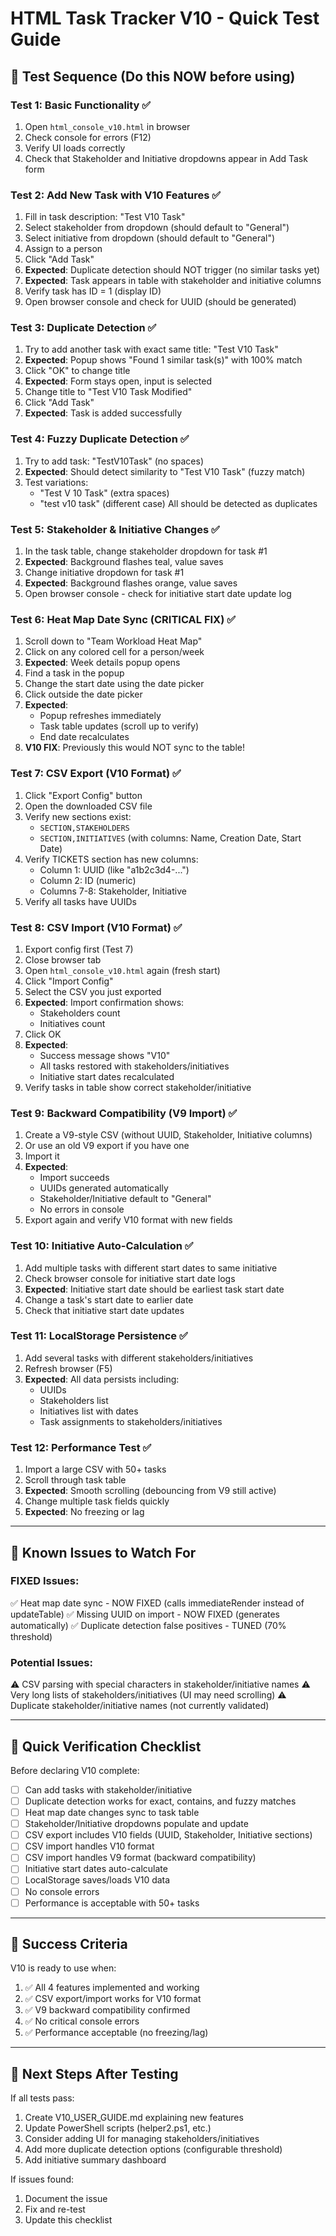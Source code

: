 # HTML Task Tracker V10 - Quick Test Guide

## 🎯 Test Sequence (Do this NOW before using)

### Test 1: Basic Functionality ✅
1. Open `html_console_v10.html` in browser
2. Check console for errors (F12)
3. Verify UI loads correctly
4. Check that Stakeholder and Initiative dropdowns appear in Add Task form

### Test 2: Add New Task with V10 Features ✅
1. Fill in task description: "Test V10 Task"
2. Select stakeholder from dropdown (should default to "General")
3. Select initiative from dropdown (should default to "General")
4. Assign to a person
5. Click "Add Task"
6. **Expected**: Duplicate detection should NOT trigger (no similar tasks yet)
7. **Expected**: Task appears in table with stakeholder and initiative columns
8. Verify task has ID = 1 (display ID)
9. Open browser console and check for UUID (should be generated)

### Test 3: Duplicate Detection ✅
1. Try to add another task with exact same title: "Test V10 Task"
2. **Expected**: Popup shows "Found 1 similar task(s)" with 100% match
3. Click "OK" to change title
4. **Expected**: Form stays open, input is selected
5. Change title to "Test V10 Task Modified"
6. Click "Add Task"
7. **Expected**: Task is added successfully

### Test 4: Fuzzy Duplicate Detection ✅
1. Try to add task: "TestV10Task" (no spaces)
2. **Expected**: Should detect similarity to "Test V10 Task" (fuzzy match)
3. Test variations:
   - "Test V 10 Task" (extra spaces)
   - "test v10 task" (different case)
   All should be detected as duplicates

### Test 5: Stakeholder & Initiative Changes ✅
1. In the task table, change stakeholder dropdown for task #1
2. **Expected**: Background flashes teal, value saves
3. Change initiative dropdown for task #1
4. **Expected**: Background flashes orange, value saves
5. Open browser console - check for initiative start date update log

### Test 6: Heat Map Date Sync (CRITICAL FIX) ✅
1. Scroll down to "Team Workload Heat Map"
2. Click on any colored cell for a person/week
3. **Expected**: Week details popup opens
4. Find a task in the popup
5. Change the start date using the date picker
6. Click outside the date picker
7. **Expected**: 
   - Popup refreshes immediately
   - Task table updates (scroll up to verify)
   - End date recalculates
8. **V10 FIX**: Previously this would NOT sync to the table!

### Test 7: CSV Export (V10 Format) ✅
1. Click "Export Config" button
2. Open the downloaded CSV file
3. Verify new sections exist:
   - `SECTION,STAKEHOLDERS`
   - `SECTION,INITIATIVES` (with columns: Name, Creation Date, Start Date)
4. Verify TICKETS section has new columns:
   - Column 1: UUID (like "a1b2c3d4-...")
   - Column 2: ID (numeric)
   - Columns 7-8: Stakeholder, Initiative
5. Verify all tasks have UUIDs

### Test 8: CSV Import (V10 Format) ✅
1. Export config first (Test 7)
2. Close browser tab
3. Open `html_console_v10.html` again (fresh start)
4. Click "Import Config"
5. Select the CSV you just exported
6. **Expected**: Import confirmation shows:
   - Stakeholders count
   - Initiatives count
7. Click OK
8. **Expected**: 
   - Success message shows "V10"
   - All tasks restored with stakeholders/initiatives
   - Initiative start dates recalculated
9. Verify tasks in table show correct stakeholder/initiative

### Test 9: Backward Compatibility (V9 Import) ✅
1. Create a V9-style CSV (without UUID, Stakeholder, Initiative columns)
2. Or use an old V9 export if you have one
3. Import it
4. **Expected**:
   - Import succeeds
   - UUIDs generated automatically
   - Stakeholder/Initiative default to "General"
   - No errors in console
5. Export again and verify V10 format with new fields

### Test 10: Initiative Auto-Calculation ✅
1. Add multiple tasks with different start dates to same initiative
2. Check browser console for initiative start date logs
3. **Expected**: Initiative start date should be earliest task start date
4. Change a task's start date to earlier date
5. Check that initiative start date updates

### Test 11: LocalStorage Persistence ✅
1. Add several tasks with different stakeholders/initiatives
2. Refresh browser (F5)
3. **Expected**: All data persists including:
   - UUIDs
   - Stakeholders list
   - Initiatives list with dates
   - Task assignments to stakeholders/initiatives

### Test 12: Performance Test ✅
1. Import a large CSV with 50+ tasks
2. Scroll through task table
3. **Expected**: Smooth scrolling (debouncing from V9 still active)
4. Change multiple task fields quickly
5. **Expected**: No freezing or lag

---

## 🐛 Known Issues to Watch For

### FIXED Issues:
✅ Heat map date sync - NOW FIXED (calls immediateRender instead of updateTable)
✅ Missing UUID on import - NOW FIXED (generates automatically)
✅ Duplicate detection false positives - TUNED (70% threshold)

### Potential Issues:
⚠️ CSV parsing with special characters in stakeholder/initiative names
⚠️ Very long lists of stakeholders/initiatives (UI may need scrolling)
⚠️ Duplicate stakeholder/initiative names (not currently validated)

---

## 📝 Quick Verification Checklist

Before declaring V10 complete:

- [ ] Can add tasks with stakeholder/initiative
- [ ] Duplicate detection works for exact, contains, and fuzzy matches
- [ ] Heat map date changes sync to task table
- [ ] Stakeholder/Initiative dropdowns populate and update
- [ ] CSV export includes V10 fields (UUID, Stakeholder, Initiative sections)
- [ ] CSV import handles V10 format
- [ ] CSV import handles V9 format (backward compatibility)
- [ ] Initiative start dates auto-calculate
- [ ] LocalStorage saves/loads V10 data
- [ ] No console errors
- [ ] Performance is acceptable with 50+ tasks

---

## 🎉 Success Criteria

V10 is ready to use when:
1. ✅ All 4 features implemented and working
2. ✅ CSV export/import works for V10 format
3. ✅ V9 backward compatibility confirmed
4. ✅ No critical console errors
5. ✅ Performance acceptable (no freezing/lag)

---

## 🚀 Next Steps After Testing

If all tests pass:
1. Create V10_USER_GUIDE.md explaining new features
2. Update PowerShell scripts (helper2.ps1, etc.)
3. Consider adding UI for managing stakeholders/initiatives
4. Add more duplicate detection options (configurable threshold)
5. Add initiative summary dashboard

If issues found:
1. Document the issue
2. Fix and re-test
3. Update this checklist
